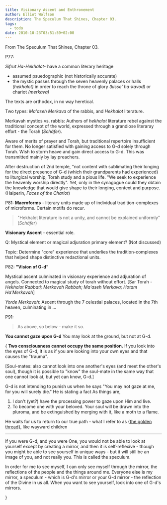 ```yaml
---
title: Visionary Ascent and Enthronement
author: Elliot Wolfson
description: The Speculum That Shines, Chapter 03.
tags:
  - todo
date: 2010-10-23T03:51:59+02:00
---
```


From The Speculum That Shines, Chapter 03.

P77:

_Sifrut Ha-Hekhalot_- have a common literary heritage

- assumed psuedographic (not historically accurate)
- the mystic passes through the seven heavenly palaces or halls _(hekhalot)_ in order to reach the throne of glory _(kisse' ha-kavod)_ or chariot _(merkava)_

The texts are orthodox, in no way heretical.

Two types: _Ma'aseh Merkava_ of the rabbis, and _Hekhalot_ literature.

Merkavah mystics vs. rabbis: Authors of _hekhalot_ literature rebel against the traditional concept of the world, expressed through a grandiose literaray effort - the Torah (_Sch&auml;fer_).

Aware of merits of prayer and Torah, but traditional repertoire insufficient for them. No longer satisfied with gaining access to G-d solely through Torah. Wish to storm heave and gain direct access to G-d.
This was transmitted mainly by lay preachers.

After destruction of 2nd temple, "not content with sublimating their longing for the direct presence of G-d (which their grandparents had experienced) to liturgical worship, Torah study and a pious life. "We seek to experience the heavenly worship directly". Yet, only in the synagogue could they obtain the knowledge that would give shape to their longing, context and purpose. (Halperin, _Faces of the Chariot_)

P81:
**Macroforms** - literary units made up of individual tradition-complexes of microforms. Certain motifs do recur.

> "Hekhalot literature is not a unity, and cannot be explained uniformly" (_Sch&auml;fer_)

**Visionary Ascent** - essential role.

Q: Mystical element or magical adjuration primary element?
(Not discussed)

Topic: Determine "core" experience that underlies the tradition-complexes that helped shape distinctive redactional units.

P82:
**"Vision of G-d"**

Mystical ascent culminated in visionary experience and adjuration of angels.
Connected to magical study of torah without effort.
[Sar Torah - _Hekhalot Rabbati; Merkavah Rabbah; Ma'aseh Merkava; Hotam Ha'Merkavah_]

_Yorde Merkavah_: Ascent through the 7 celestial palaces, located in the 7th heaven, culminating in ...

P91:

> As above, so below - make it so.

**You cannot gaze upon G-d**
You may look at the ground, but not at G-d.

{
**Two consciousness cannot occupy the same position.**
If you look into the eyes of G-d,
It is as if you are looking into your own eyes
and that causes the "trauma".

[Soul-mates: also cannot look into one another's eyes (and meet the other's soul), though it is possible to "know" the soul-mate in the same way that one cannot look at, but yet can know, G-d.]

G-d is not intending to punish us when he says "You may not gaze at me, for you will surely die." He is stating a fact As things are,

1. I don't (yet?) have the processing power to gaze upon Him and live.
2. To become one with your beloved. Your soul will be drawn into the pluroma, and be extinguished by merging with it, like a moth to a flame.

He waits for us to return to our true path - what I refer to as {[the golden thread](golden_thread.html)}, like wayward children

---

If you were G-d, and you were One, you would not be able to look at yourself except by creating a mirror, and then it is self-reflexive - though you might be able to see yourself in unique ways - but it will still be an image of you, and not really you. This is called the speculum.

In order for me to see myself, I can only see myself through the mirror, the reflections of the people and the things around me. Everyone else is my mirror, a speculum - which is G-d's mirror or your G-d mirror - the reflection of the Divine in us all. When you want to see yourself, look into one of G-d's mirrors.

}
